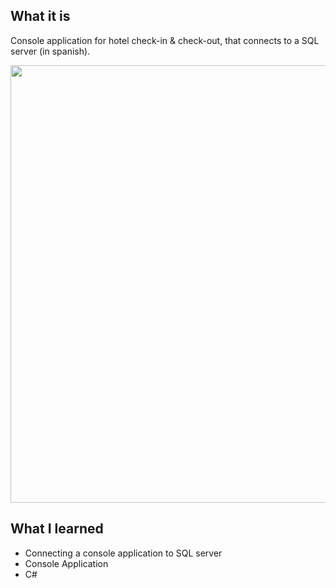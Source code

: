 ## What it is
Console application for hotel check-in & check-out, that connects to a SQL server (in spanish).


<img src="https://user-images.githubusercontent.com/50208723/63521165-39122480-c4f6-11e9-8c58-90d65e8a32af.png" width="700" heigth="500">

## What I learned 
- Connecting a console application to SQL server
- Console Application
- C#

